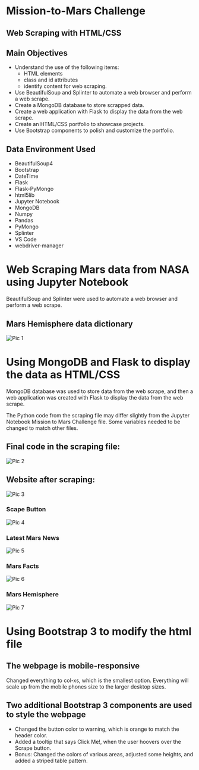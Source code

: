# Mission-to-Mars Challenge
## Web Scraping with HTML/CSS

## Main Objectives
* Understand the use of the following items: 
  * HTML elements
  * class and id attributes 
  * identify content for web scraping.
* Use BeautifulSoup and Splinter to automate a web browser and perform a web scrape.
* Create a MongoDB database to store scrapped data.
* Create a web application with Flask to display the data from the web scrape.
* Create an HTML/CSS portfolio to showcase projects.
* Use Bootstrap components to polish and customize the portfolio.

## Data Environment Used
* BeautifulSoup4
* Bootstrap
* DateTime 
* Flask
* Flask-PyMongo
* html5lib
* Jupyter Notebook
* MongoDB
* Numpy
* Pandas
* PyMongo
* Splinter
* VS Code
* webdriver-manager

# Web Scraping Mars data from NASA using Jupyter Notebook
BeautifulSoup and Splinter were used to automate a web browser and perform a web scrape.

## Mars Hemisphere data dictionary
![Pic 1](https://github.com/krmcclelland/Mission-to-Mars/blob/main/Mission_To_Mars_Challenge/images/Mars_Hemisphere_Data_Dictionary.PNG)

# Using MongoDB and Flask to display the data as HTML/CSS
MongoDB database was used to store data from the web scrape, and then a web application was created with Flask to display the data from the web scrape.

The Python code from the scraping file may differ slightly from the Jupyter Notebook Mission to Mars Challenge file.  Some variables needed to be changed to match other files. 

## Final code in the scraping file:
![Pic 2](https://github.com/krmcclelland/Mission-to-Mars/blob/main/Mission_To_Mars_Challenge/images/Final_Code_In_Scraping_File.PNG)

## Website after scraping:
![Pic 3](https://github.com/krmcclelland/Mission-to-Mars/blob/main/Mission_To_Mars_Challenge/images/Landing_Page.PNG)

### Scape Button
![Pic 4](https://github.com/krmcclelland/Mission-to-Mars/blob/main/Mission_To_Mars_Challenge/images/Scape_Button.PNG)

### Latest Mars News
![Pic 5](https://github.com/krmcclelland/Mission-to-Mars/blob/main/Mission_To_Mars_Challenge/images/Latest_Mars_News.PNG)

### Mars Facts
![Pic 6](https://github.com/krmcclelland/Mission-to-Mars/blob/main/Mission_To_Mars_Challenge/images/Mars_Facts.PNG)

### Mars Hemisphere
![Pic 7](https://github.com/krmcclelland/Mission-to-Mars/blob/main/Mission_To_Mars_Challenge/images/Mars_Hemisphere.PNG)

# Using Bootstrap 3 to modify the html file
## The webpage is mobile-responsive
Changed everything to col-xs, which is the smallest option.  Everything will scale up from the mobile phones size to the larger desktop sizes. 

## Two additional Bootstrap 3 components are used to style the webpage
* Changed the button color to warning, which is orange to match the header color.
* Added a tooltip that says Click Me!, when the user hoovers over the Scrape button.
* Bonus: Changed the colors of various areas, adjusted some heights, and added a striped table pattern.
